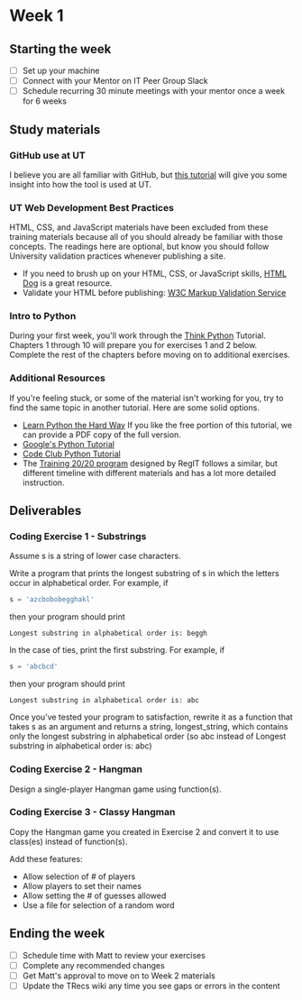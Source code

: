 # Week 1

## Starting the week
- [ ] Set up your machine
- [ ] Connect with your Mentor on IT Peer Group Slack
- [ ] Schedule recurring 30 minute meetings with your mentor once a week for 6 weeks

## Study materials
### GitHub use at UT
I believe you are all familiar with GitHub, but [this tutorial](https://github.austin.utexas.edu/asmp-delta/afraid-to-commit) will give you some insight into how the tool is used at UT.

### UT Web Development Best Practices
HTML, CSS, and JavaScript materials have been excluded from these training materials because all of you should already be familiar with those concepts. The readings here are optional, but know you should follow University validation practices whenever publishing a site.
- If you need to brush up on your HTML, CSS, or JavaScript skills, [HTML Dog](http://htmldog.com/) is a great resource.
- Validate your HTML before publishing: [W3C Markup Validation Service](http://validator.w3.org/)

### Intro to Python
During your first week, you'll work through the [Think Python](https://interactivepython.org/courselib/static/thinkcspy/index.html) Tutorial. Chapters 1 through 10 will prepare you for exercises 1 and 2 below. Complete the rest of the chapters before moving on to additional exercises.

### Additional Resources
If you're feeling stuck, or some of the material isn't working for you, try to find the same topic in another tutorial. Here are some solid options.
- [Learn Python the Hard Way](https://learnpythonthehardway.org/python3/) If you like the free portion of this tutorial, we can provide a PDF copy of the full version.
- [Google's Python Tutorial](https://developers.google.com/edu/python/)
- [Code Club Python Tutorial](https://codeclubprojects.org/en-GB/python/)
- The [Training 20/20 program](https://wikis.utexas.edu/display/training2020/7.+Python%3A+Syntax+and+Concepts) designed by RegIT follows a similar, but different timeline with different materials and has a lot more detailed instruction.

## Deliverables
### Coding Exercise 1 - Substrings
Assume s is a string of lower case characters.

Write a program that prints the longest substring of s in which the letters occur in alphabetical order. For example, if
```python
s = 'azcbobobegghakl'
```
then your program should print
```
Longest substring in alphabetical order is: beggh
```
In the case of ties, print the first substring. For example, if
```python
s = 'abcbcd'
```
then your program should print
```
Longest substring in alphabetical order is: abc
```
Once you’ve tested your program to satisfaction, rewrite it as a function that takes s as an argument and returns a string, longest_string, which contains only the longest substring in alphabetical order (so abc instead of Longest substring in alphabetical order is: abc)

### Coding Exercise 2 - Hangman
Design a single-player Hangman game using function(s).

### Coding Exercise 3 - Classy Hangman
Copy the Hangman game you created in Exercise 2 and convert it to use class(es) instead of function(s).

Add these features:
- Allow selection of # of players
- Allow players to set their names
- Allow setting the # of guesses allowed
- Use a file for selection of a random word

## Ending the week
- [ ] Schedule time with Matt to review your exercises
- [ ] Complete any recommended changes
- [ ] Get Matt's approval to move on to Week 2 materials
- [ ] Update the TRecs wiki any time you see gaps or errors in the content
